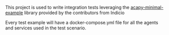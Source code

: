 This project is used to write integration tests leveraging the [acapy-minimal-example](https://github.com/Indicio-tech/acapy-minimal-example) library provided by the contributors from Indicio

Every test example will have a docker-compose.yml file for all the agents and services used in the test scenario.